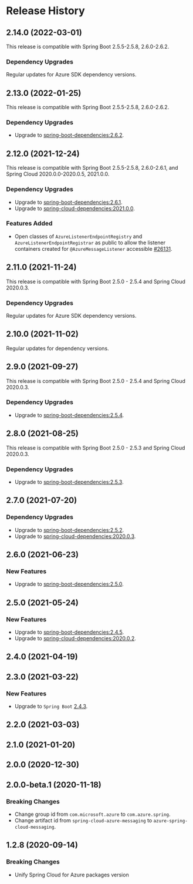 # Release History

## 2.14.0 (2022-03-01)
This release is compatible with Spring Boot 2.5.5-2.5.8, 2.6.0-2.6.2.

### Dependency Upgrades
Regular updates for Azure SDK dependency versions.

## 2.13.0 (2022-01-25)
This release is compatible with Spring Boot 2.5.5-2.5.8, 2.6.0-2.6.2.

### Dependency Upgrades
- Upgrade to [spring-boot-dependencies:2.6.2](https://repo1.maven.org/maven2/org/springframework/boot/spring-boot-dependencies/2.6.2/spring-boot-dependencies-2.6.2.pom).

## 2.12.0 (2021-12-24)
This release is compatible with Spring Boot 2.5.5-2.5.8, 2.6.0-2.6.1, and Spring Cloud 2020.0.0-2020.0.5, 2021.0.0.

### Dependency Upgrades
- Upgrade to [spring-boot-dependencies:2.6.1](https://repo1.maven.org/maven2/org/springframework/boot/spring-boot-dependencies/2.6.1/spring-boot-dependencies-2.6.1.pom).
- Upgrade to [spring-cloud-dependencies:2021.0.0](https://repo1.maven.org/maven2/org/springframework/cloud/spring-cloud-dependencies/2021.0.0/spring-cloud-dependencies-2021.0.0.pom).

### Features Added
- Open classes of `AzureListenerEndpointRegistry` and `AzureListenerEndpointRegistrar` as public to allow the listener containers created for `@AzureMessageListener` accessible [#26131](https://github.com/Azure/azure-sdk-for-java/pull/26131).

## 2.11.0 (2021-11-24)

This release is compatible with Spring Boot 2.5.0 - 2.5.4 and Spring Cloud 2020.0.3.
### Dependency Upgrades
Regular updates for Azure SDK dependency versions.

## 2.10.0 (2021-11-02)
Regular updates for dependency versions.

## 2.9.0 (2021-09-27)
This release is compatible with Spring Boot 2.5.0 - 2.5.4 and Spring Cloud 2020.0.3.
### Dependency Upgrades
- Upgrade to [spring-boot-dependencies:2.5.4](https://repo.maven.apache.org/maven2/org/springframework/boot/spring-boot-dependencies/2.5.4/spring-boot-dependencies-2.5.4.pom).


## 2.8.0 (2021-08-25)
This release is compatible with Spring Boot 2.5.0 - 2.5.3 and Spring Cloud 2020.0.3.
### Dependency Upgrades
- Upgrade to [spring-boot-dependencies:2.5.3](https://repo.maven.apache.org/maven2/org/springframework/boot/spring-boot-dependencies/2.5.3/spring-boot-dependencies-2.5.3.pom).


## 2.7.0 (2021-07-20)
### Dependency Upgrades
- Upgrade to [spring-boot-dependencies:2.5.2](https://repo.maven.apache.org/maven2/org/springframework/boot/spring-boot-dependencies/2.5.2/spring-boot-dependencies-2.5.2.pom).
- Upgrade to [spring-cloud-dependencies:2020.0.3](https://repo.maven.apache.org/maven2/org/springframework/cloud/spring-cloud-dependencies/2020.0.3/spring-cloud-dependencies-2020.0.3.pom).

## 2.6.0 (2021-06-23)
### New Features
- Upgrade to [spring-boot-dependencies:2.5.0](https://repo.maven.apache.org/maven2/org/springframework/boot/spring-boot-dependencies/2.5.0/spring-boot-dependencies-2.5.0.pom).

## 2.5.0 (2021-05-24)
### New Features
- Upgrade to [spring-boot-dependencies:2.4.5](https://repo.maven.apache.org/maven2/org/springframework/boot/spring-boot-dependencies/2.4.5/spring-boot-dependencies-2.4.5.pom).
- Upgrade to [spring-cloud-dependencies:2020.0.2](https://repo.maven.apache.org/maven2/org/springframework/cloud/spring-cloud-dependencies/2020.0.2/spring-cloud-dependencies-2020.0.2.pom).



## 2.4.0 (2021-04-19)


## 2.3.0 (2021-03-22)
### New Features
- Upgrade to `Spring Boot` [2.4.3](https://github.com/spring-projects/spring-boot/releases/tag/v2.4.3).

## 2.2.0 (2021-03-03)


## 2.1.0 (2021-01-20)


## 2.0.0 (2020-12-30)

## 2.0.0-beta.1 (2020-11-18)
### Breaking Changes
- Change group id from `com.microsoft.azure` to `com.azure.spring`.
- Change artifact id from `spring-cloud-azure-messaging` to `azure-spring-cloud-messaging`.

## 1.2.8 (2020-09-14)
### Breaking Changes
- Unify Spring Cloud for Azure packages version
